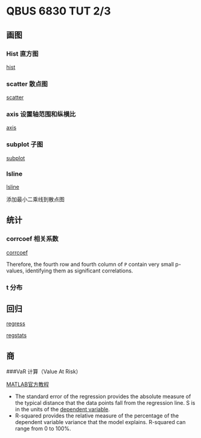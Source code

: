 # QBUS 6830 TUT 2/3

## 画图

### Hist 直方图

[hist](https://ww2.mathworks.cn/help/matlab/ref/hist.html?searchHighlight=hist&s_tid=doc_srchtitle)

### scatter 散点图

[scatter](https://ww2.mathworks.cn/help/matlab/ref/scatter.html?searchHighlight=scatter&s_tid=doc_srchtitle)

### axis 设置轴范围和纵横比

[axis](https://ww2.mathworks.cn/help/matlab/ref/axis.html?searchHighlight=axis&s_tid=doc_srchtitle)

### subplot 子图

[subplot](https://ww2.mathworks.cn/help/matlab/ref/subplot.html?searchHighlight=subplot&s_tid=doc_srchtitle) 

### lsline

[lsline](https://au.mathworks.com/help/stats/lsline.html?searchHighlight=lsline&s_tid=doc_srchtitle)

添加最小二乘线到散点图



## 统计

### corrcoef 相关系数

[corrcoef](https://ww2.mathworks.cn/help/matlab/ref/corrcoef.html)

Therefore, the fourth row and fourth column of `P` contain very small p-values, identifying them as significant correlations.



### t 分布





## 回归

[regress](https://au.mathworks.com/help/stats/regress.html?searchHighlight=regress&s_tid=doc_srchtitle#mw_e9b40bfd-1fed-4a2c-a066-d72fbb9e70fb)

[regstats]()



## 商

###VaR 计算（Value At Risk）

[MATLAB官方教程](https://au.mathworks.com/help/risk/value-at-risk-estimation-and-backtesting-1.html)



* The standard error of the regression provides the absolute measure of the typical distance that the data points fall from the regression line. S is in the units of the [dependent variable](https://statisticsbyjim.com/glossary/response-variables/).
* R-squared provides the relative measure of the percentage of the dependent variable variance that the model explains. R-squared can range from 0 to 100%.

